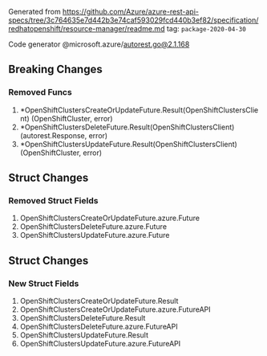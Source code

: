 Generated from https://github.com/Azure/azure-rest-api-specs/tree/3c764635e7d442b3e74caf593029fcd440b3ef82/specification/redhatopenshift/resource-manager/readme.md tag: `package-2020-04-30`

Code generator @microsoft.azure/autorest.go@2.1.168

## Breaking Changes

### Removed Funcs

1. *OpenShiftClustersCreateOrUpdateFuture.Result(OpenShiftClustersClient) (OpenShiftCluster, error)
1. *OpenShiftClustersDeleteFuture.Result(OpenShiftClustersClient) (autorest.Response, error)
1. *OpenShiftClustersUpdateFuture.Result(OpenShiftClustersClient) (OpenShiftCluster, error)

## Struct Changes

### Removed Struct Fields

1. OpenShiftClustersCreateOrUpdateFuture.azure.Future
1. OpenShiftClustersDeleteFuture.azure.Future
1. OpenShiftClustersUpdateFuture.azure.Future

## Struct Changes

### New Struct Fields

1. OpenShiftClustersCreateOrUpdateFuture.Result
1. OpenShiftClustersCreateOrUpdateFuture.azure.FutureAPI
1. OpenShiftClustersDeleteFuture.Result
1. OpenShiftClustersDeleteFuture.azure.FutureAPI
1. OpenShiftClustersUpdateFuture.Result
1. OpenShiftClustersUpdateFuture.azure.FutureAPI

